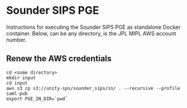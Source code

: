 # Sounder SIPS PGE

Instructions for executing the Sounder SIPS PGE as standalone Docker container.
Below, _<some directory>_ can be any directory, _<account number>_ is the JPL MIPL AWS account number.

## Renew the AWS credentials
```
cd <some directory>
mkdir input
cd input
aws s3 cp s3://unity-sps/sounder_sips/in/ . --recursive --profile saml-pub
export PGE_IN_DIR=`pwd`
```
